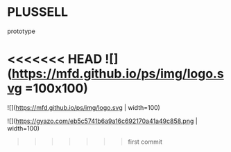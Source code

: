# PLUSSELL
prototype

<<<<<<< HEAD
![](https://mfd.github.io/ps/img/logo.svg =100x100)
=======
![](https://mfd.github.io/ps/img/logo.svg | width=100)

![](https://gyazo.com/eb5c5741b6a9a16c692170a41a49c858.png | width=100)
>>>>>>> first commit
